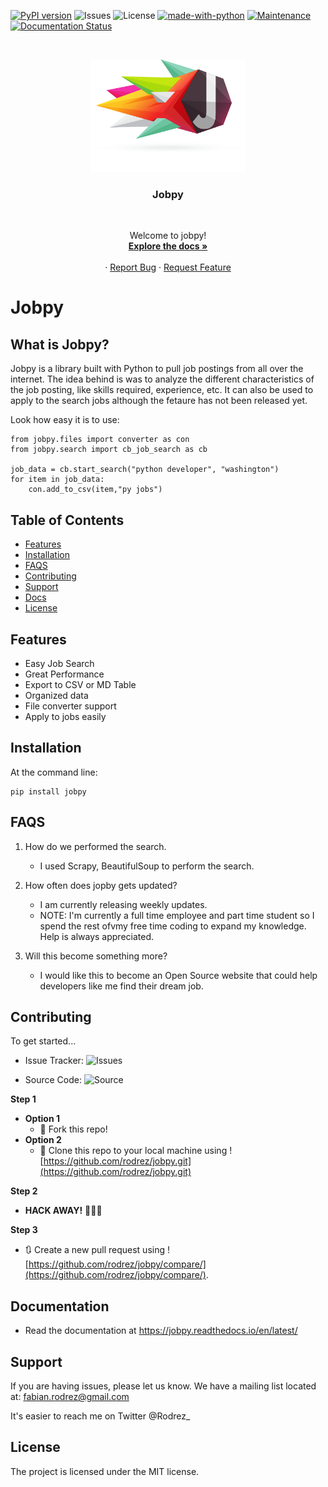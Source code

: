 [![PyPI version](https://badge.fury.io/py/jobpy.svg)](https://badge.fury.io/py/jobpy)
![Issues](https://img.shields.io/github/issues/rodrez/jobpy)
![License](https://img.shields.io/badge/License-MIT-yellow.svg)
[![made-with-python](https://img.shields.io/badge/Made%20with-Python3.8-1f425f.svg)](https://www.python.org/)
[![Maintenance](https://img.shields.io/badge/Maintained%3F-yes-green.svg)](https://GitHub.com/Naereen/StrapDown.js/graphs/commit-activity)
[![Documentation Status](https://readthedocs.org/projects/ansicolortags/badge/?version=latest)](http://ansicolortags.readthedocs.io/?badge=latest)

<!-- PROJECT LOGO -->
<br />
<p align="center">
  <a href="https://github.com/rodrez/jobpy">
    <img src="images/jobpy.png" alt="Logo" width="250px" height="180px">
  </a>
  <h3 align="center">Jobpy</h3>
<br />
  
  <p align="center">
    Welcome to jobpy!
    <br />
    <a href="https://jobpy.readthedocs.io/en/latest/"><strong>Explore the docs »</strong></a>
    <br />
    <br />
    ·
    <a href="https://github.com/rodrez/jobpy/issues">Report Bug</a>
    ·
    <a href="https://github.com/rodrez/jobpy/issues">Request Feature</a>
  </p>
  
  
</p>





Jobpy
========

What is Jobpy?
--------------

Jobpy is a library built with Python to pull job postings from all over the internet.
The idea behind is was to analyze the different characteristics of the job posting, like
skills required, experience, etc. It can also be used to apply to the search jobs although
the fetaure has not been released yet.


Look how easy it is to use:

```
from jobpy.files import converter as con
from jobpy.search import cb_job_search as cb
 
job_data = cb.start_search("python developer", "washington")
for item in job_data:
    con.add_to_csv(item,"py jobs")
```
>>>>

Table of Contents
-----------------

- [Features](#Features)
- [Installation](#Installation)
- [FAQS](#FAQS)
- [Contributing](#Contributing)
- [Support](#Support)
- [Docs](#Documentation)
- [License](#License)

Features
--------

- Easy Job Search
- Great Performance
- Export to CSV or MD Table
- Organized data
- File converter support
- Apply to jobs easily

>>>>

Installation
------------

At the command line:

    pip install jobpy

>>>>

FAQS
----

1. How do we performed the search.

   - I used Scrapy, BeautifulSoup to perform the search.

2. How often does jopby gets updated?

   - I am currently releasing weekly updates.
   - NOTE: I'm currently a full time employee and part time student so I spend the rest ofvmy free time coding to expand my knowledge. Help is always appreciated.

3. Will this become something more?

   - I would like this to become an Open Source website that could help developers like me find their dream job.

>>>>

Contributing
------------

   To get started...

- Issue Tracker: ![Issues](github.com/rodrez/jobpy/issues)

- Source Code: ![Source](github.com/rodrez/jobpy)

**Step 1**

- **Option 1**
    - 🍴 Fork this repo!
- **Option 2**
    - 👯 Clone this repo to your local machine using ![https://github.com/rodrez/jobpy.git](https://github.com/rodrez/jobpy.git)

**Step 2**

- **HACK AWAY!** 🔨🔨🔨

**Step 3**

- 🔃 Create a new pull request using ![https://github.com/rodrez/jobpy/compare/](https://github.com/rodrez/jobpy/compare/).

>>>>

Documentation
-------------

- Read the documentation at https://jobpy.readthedocs.io/en/latest/


>>>>
Support
-------

If you are having issues, please let us know.
We have a mailing list located at: fabian.rodrez@gmail.com

It's easier to reach me on Twitter @Rodrez_

License
-------

The project is licensed under the MIT license.

